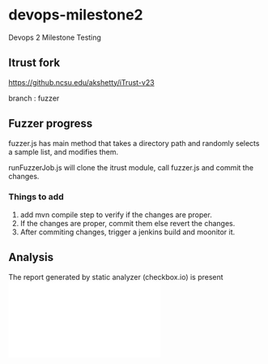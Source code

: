 # devops-milestone2
Devops 2 Milestone Testing

## Itrust fork

https://github.ncsu.edu/akshetty/iTrust-v23

branch : fuzzer


## Fuzzer progress

fuzzer.js has main method that takes a directory path and randomly selects a sample list, and modifies them.

runFuzzerJob.js will clone the itrust module, call fuzzer.js and commit the changes.

### Things to add

1) add mvn compile step to verify if the changes are proper.
2) If the changes are proper, commit them else revert the changes.
3) After commiting changes, trigger a jenkins build and moonitor it.


## Analysis 
The report generated by static analyzer (checkbox.io) is present ![here](./analysis/analysis.txt)